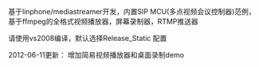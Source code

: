 基于linphone/mediastreamer开发，内置SIP MCU(多点视频会议控制器)范例， 基于ffmpeg的全格式视频播放器，屏幕录制器，RTMP推送器

请使用vs2008编译，默认选择Release\_Static 配置

2012-06-11更新：
增加简易视频播放器和桌面录制demo